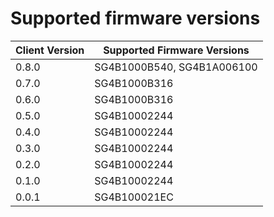 # Supported firmware versions

| Client Version | Supported Firmware Versions |
|----------------|------------------|
|0.8.0|SG4B1000B540, SG4B1A006100|
|0.7.0|SG4B1000B316|
|0.6.0|SG4B1000B316|
|0.5.0|SG4B10002244|
|0.4.0|SG4B10002244|
|0.3.0|SG4B10002244|
|0.2.0|SG4B10002244|
|0.1.0|SG4B10002244|
|0.0.1|SG4B100021EC|
